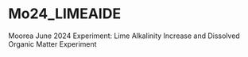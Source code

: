 # Mo24_LIMEAIDE
Moorea June 2024 Experiment: Lime Alkalinity Increase and Dissolved Organic Matter Experiment
